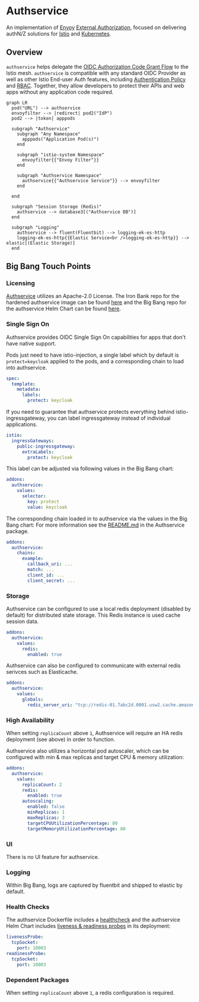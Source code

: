 # Authservice

An implementation of [Envoy](https://envoyproxy.io) [External Authorization](https://www.envoyproxy.io/docs/envoy/latest/configuration/http/http_filters/ext_authz_filter),
focused on delivering authN/Z solutions for [Istio](https://istio.io) and [Kubernetes](https://kubernetes.io).

## Overview

`authservice` helps delegate the [OIDC Authorization Code Grant Flow](https://openid.net/specs/openid-connect-core-1_0.html#CodeFlowAuth)
to the Istio mesh. `authservice` is compatible with any standard OIDC Provider as well as other Istio End-user Auth features,
including [Authentication Policy](https://istio.io/docs/tasks/security/authn-policy/) and [RBAC](https://istio.io/docs/tasks/security/rbac-groups/).
Together, they allow developers to protect their APIs and web apps without any application code required.

```mermaid
graph LR
  pod("URL") --> authservice
  envoyfilter --> |redirect| pod2("IdP")
  pod2 --> |token| apppods

  subgraph "Authservice"
    subgraph "Any Namespace"
      apppods("Application Pod(s)")
    end

    subgraph "istio-system Namespace"
      envoyfilter{{"Envoy Filter"}}
    end
    
    subgraph "Authservice Namespace"
      authservice{{"Authservice Service"}} --> envoyfilter
    end
        
  end

  subgraph "Session Storage (Redis)"
    authservice --> database3[("Authservice DB")]
  end

  subgraph "Logging"
    authservice --> fluent(Fluentbit) --> logging-ek-es-http
    logging-ek-es-http{{Elastic Service<br />logging-ek-es-http}} --> elastic[(Elastic Storage)]
  end
```

## Big Bang Touch Points

### Licensing

[Authservice](https://github.com/istio-ecosystem/authservice) utilizes an Apache-2.0 License. The Iron Bank repo for the hardened authservice image can be found [here](https://repo1.dso.mil/dsop/istio-ecosystem/authservice) and the Big Bang repo for the authservice Helm Chart can be found [here](https://repo1.dso.mil/big-bang/product/packages/authservice).

### Single Sign On

Authservice provides OIDC Single Sign On capabilities for apps that don't have native support.

Pods just need to have istio-injection, a single label which by default is `protect=keycloak` applied to the pods, and a corresponding chain to load into authservice.

```yaml
spec:
  template:
    metadata:
      labels:
        protect: keycloak
```

If you need to guarantee that authservice protects everything behind istio-ingressgateway, you can label ingressgateway instead of individual applications.

```yaml
istio:
  ingressGateways:
    public-ingressgateway:
      extraLabels:
        protect: keycloak
```

This label can be adjusted via following values in the Big Bang chart:

```yaml
addons:
  authservice:
    values:
      selector:
        key: protect
        value: keycloak
```

The corresponding chain loaded in to authservice via the values in the Big Bang chart:
For more information see the [README.md](https://repo1.dso.mil/big-bang/product/packages/authservice/-/blob/main/README.md) in the Authservice package.

```yaml
addons:
  authservice:
    chains:
      example:
        callback_uri: ...
        match: ...
        client_id: ...
        client_secret: ...
```

### Storage

Authservice can be configured to use a local redis deployment (disabled by default) for distributed state storage. This Redis instance is used cache session data.

```yaml
addons:
  authservice:
    values:
      redis:
        enabled: true
```

Authservice can also be configured to communicate with external redis serivces such as Elasticache.

```yaml
addons:
  authservice:
    values:
      globals:
        redis_server_uri: "tcp://redis-01.7abc2d.0001.usw2.cache.amazonaws.com:6379"
```

### High Availability

When setting `replicaCount` above `1`, Authservice will require an HA redis deployment (see above) in order to function.

Authservice also utilizes a horizontal pod autoscaler, which can be configured with min & max replicas and target CPU & memory utilization:

```yaml
addons:
  authservice:
    values:
      replicaCount: 2
      redis:
        enabled: true
      autoscaling:
        enabled: false
        minReplicas: 1
        maxReplicas: 3
        targetCPUUtilizationPercentage: 80
        targetMemoryUtilizationPercentage: 80
```

### UI

There is no UI feature for authservice.

### Logging

Within Big Bang, logs are captured by fluentbit and shipped to elastic by default.

### Health Checks

The authservice Dockerfile includes a [healthcheck](https://repo1.dso.mil/dsop/istio-ecosystem/authservice/-/blob/master/Dockerfile#L23-24) and the authservice Helm Chart includes [liveness & readiness probes](https://repo1.dso.mil/big-bang/product/packages/authservice/-/blob/main/chart/templates/deployment.yaml#L42-47) in its deployment:

```yaml
livenessProbe:
  tcpSocket:
    port: 10003
readinessProbe:
  tcpSocket:
    port: 10003
```

### Dependent Packages

When setting `replicaCount` above `1`, a redis configuration is required.
